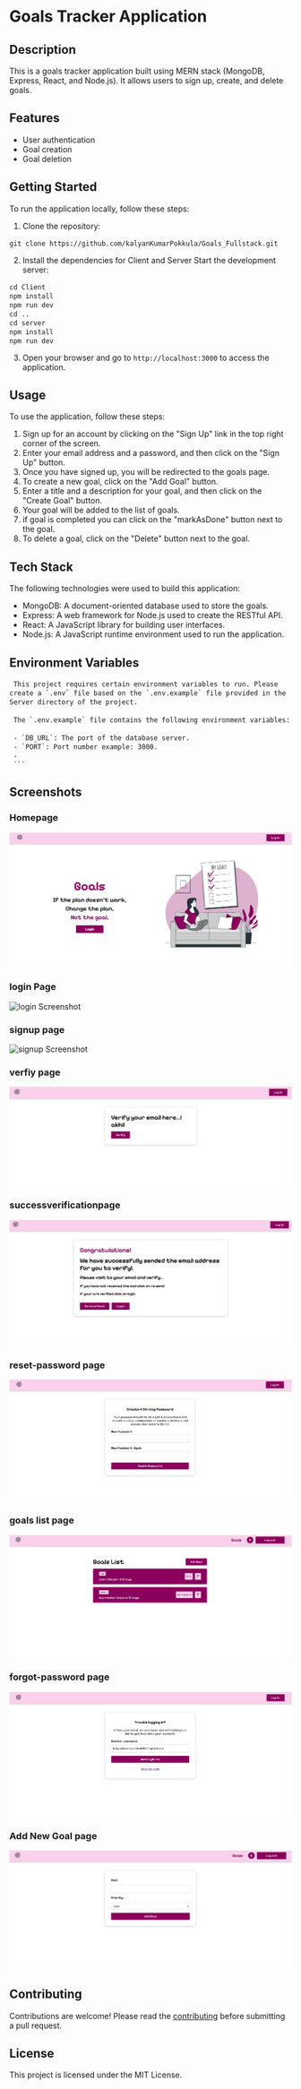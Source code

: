 # Goals Tracker Application

## Description

This is a goals tracker application built using MERN stack (MongoDB, Express, React, and Node.js). It allows users to sign up, create, and delete goals.

## Features

- User authentication
- Goal creation
- Goal deletion

## Getting Started

To run the application locally, follow these steps:

1. Clone the repository:

```
git clone https://github.com/kalyanKumarPokkula/Goals_Fullstack.git
```

2. Install the dependencies for Client and Server Start the development server:

```
cd Client
npm install
npm run dev
cd ..
cd server
npm install
npm run dev
```

3. Open your browser and go to `http://localhost:3000` to access the application.

## Usage

To use the application, follow these steps:

1. Sign up for an account by clicking on the "Sign Up" link in the top right corner of the screen.
2. Enter your email address and a password, and then click on the "Sign Up" button.
3. Once you have signed up, you will be redirected to the goals page.
4. To create a new goal, click on the "Add Goal" button.
5. Enter a title and a description for your goal, and then click on the "Create Goal" button.
6. Your goal will be added to the list of goals.
7. if goal is completed you can click on the "markAsDone" button next to the goal.
8. To delete a goal, click on the "Delete" button next to the goal.

## Tech Stack

The following technologies were used to build this application:

- MongoDB: A document-oriented database used to store the goals.
- Express: A web framework for Node.js used to create the RESTful API.
- React: A JavaScript library for building user interfaces.
- Node.js: A JavaScript runtime environment used to run the application.

## Environment Variables

     This project requires certain environment variables to run. Please create a `.env` file based on the `.env.example` file provided in the Server directory of the project.

     The `.env.example` file contains the following environment variables:

     - `DB_URL`: The port of the database server.
     - `PORT`: Port number example: 3000.
     -
     ```

## Screenshots

### Homepage

![Homepage Screenshot](pics/landingpage.png)

### login Page

![login Screenshot](pics/loginpage.png.png)

### signup page

![signup Screenshot](pics/signuppage.png.png)

### verfiy page

![verfiy page](pics/verify%20page.png)

### successverificationpage

![success verification page](pics/successverificationPage.png)

### reset-password page

![reset-password page](pics/reset-passwordPage.png)

### goals list page

![goals list page](pics/goallistPage.png)

### forgot-password page

![forgot-password page](pics/forgot-passwordPage.png)

### Add New Goal page

![Add New Goal Page](pics/addnewGoalPage.png)

## Contributing

Contributions are welcome! Please read the [contributing](https://github.com/kalyanKumarPokkula/Goals_Fullstack) before submitting a pull request.

## License

This project is licensed under the MIT License.
